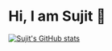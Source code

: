# Hi, I am Sujit 👋

[![Sujit's GitHub stats](https://github-readme-stats.vercel.app/api?username=ssujitx&show_icons=True)](https://github.com/ssujitx/github-readme-stats)

